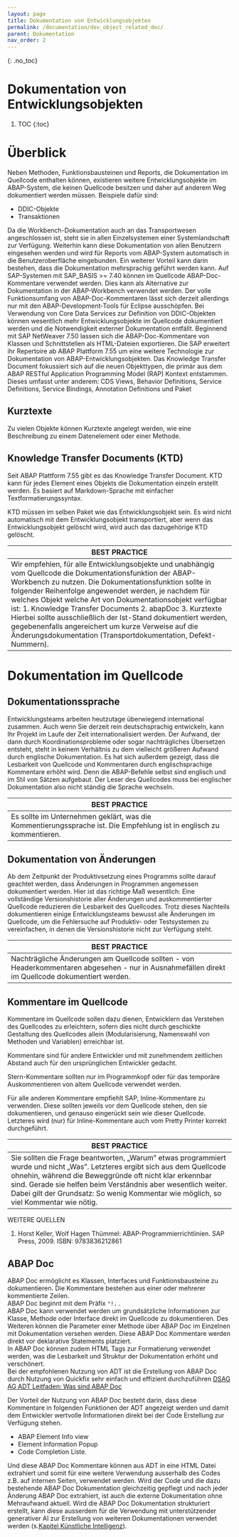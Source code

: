 ```yaml
---
layout: page
title: Dokumentation von Entwicklungsobjekten
permalink: /documentation/dev_object_related_doc/
parent: Dokumentation
nav_order: 2
---
```


{: .no_toc}
# Dokumentation von Entwicklungsobjekten

1. TOC
{:toc}

# Überblick

Neben Methoden, Funktionsbausteinen und Reports, die Dokumentation im Quellcode enthalten können, existieren weitere Entwicklungsobjekte im ABAP-System, die keinen Quellcode besitzen und daher auf anderem Weg dokumentiert werden müssen. Beispiele dafür sind:

* DDIC-Objekte
* Transaktionen

Da die Workbench-Dokumentation auch an das Transportwesen angeschlossen ist, steht sie in allen Einzelsystemen einer Systemlandschaft zur Verfügung. Weiterhin kann diese Dokumentation von allen Benutzern eingesehen werden und wird für Reports vom ABAP-System automatisch in die Benutzeroberfläche eingebunden. Ein weiterer Vorteil kann darin bestehen, dass die Dokumentation mehrsprachig geführt werden kann. Auf SAP-Systemen mit SAP_BASIS >= 7.40 können im Quellcode ABAP-Doc-Kommentare verwendet werden. Dies kann als Alternative zur Dokumentation in der ABAP-Workbench verwendet werden. Der volle Funktionsumfang von ABAP-Doc-Kommentaren lässt sich derzeit allerdings nur mit den ABAP-Development-Tools für Eclipse ausschöpfen. Bei Verwendung von Core Data Services zur Definition von DDIC-Objekten können wesentlich mehr Entwicklungsobjekte im Quellcode dokumentiert werden und die Notwendigkeit externer Dokumentation entfällt.
Beginnend mit SAP NetWeaver 7.50 lassen sich die ABAP-Doc-Kommentare von Klassen und Schnittstellen als HTML-Dateien exportieren. Die SAP erweitert ihr Repertoire ab ABAP Plattform 7.55 um eine weitere Technologie zur Dokumentation von ABAP-Entwicklungsobjekten. Das Knowledge Transfer Document fokussiert sich auf die neuen Objekttypen, die primär aus dem ABAP RESTful Application Programming Model (RAP) Kontext entstammen. Dieses umfasst unter anderem: CDS Views, Behavior Definitions, Service Definitions, Service Bindings, Annotation Definitions und Paket

## Kurztexte

Zu vielen Objekte können Kurztexte angelegt werden, wie eine Beschreibung zu einem Datenelement oder einer Methode.

## Knowledge Transfer Documents (KTD)

Seit ABAP Plattform 7.55 gibt es das Knowledge Transfer Document. KTD kann für jedes Element eines Objekts die Dokumentation einzeln erstellt werden. Es basiert auf Markdown-Sprache mit einfacher Textformatierungssyntax.

KTD müssen im selben Paket wie das Entwicklungsobjekt sein. Es wird nicht automatisch mit dem Entwicklungsobjekt transportiert, aber wenn das Entwicklungsobjekt gelöscht wird, wird auch das dazugehörige KTD gelöscht.

| BEST PRACTICE |
|---------------|
|Wir empfehlen, für alle Entwicklungsobjekte und unabhängig vom Quellcode die Dokumentationsfunktion der ABAP-Workbench zu nutzen. Die Dokumentationsfunktion sollte in folgender Reihenfolge angewendet werden, je nachdem für welches Objekt welche Art von Dokumentationsobjekt verfügbar ist: 1. Knowledge Transfer Documents 2. abapDoc 3. Kurztexte Hierbei sollte ausschließlich der Ist-Stand dokumentiert werden, gegebenenfalls angereichert um kurze Verweise auf die Änderungsdokumentation (Transportdokumentation, Defekt-Nummern).|

# Dokumentation im Quellcode

## Dokumentationssprache

Entwicklungsteams arbeiten heutzutage überwiegend international zusammen. Auch wenn Sie derzeit rein deutschsprachig entwickeln, kann Ihr Projekt im Laufe der Zeit internationalisiert werden. Der Aufwand, der dann durch Koordinationsprobleme oder sogar nachträgliches Übersetzen entsteht, steht in keinem Verhältnis zu dem vielleicht größeren Aufwand durch englische Dokumentation. Es hat sich außerdem gezeigt, dass die Lesbarkeit von Quellcode und Kommentaren durch englischsprachige Kommentare erhöht wird. Denn die ABAP-Befehle selbst sind englisch und im Stil von Sätzen aufgebaut. Der Leser des Quellcodes muss bei englischer Dokumentation also nicht ständig die Sprache wechseln.

| BEST PRACTICE |
|---------------|
|Es sollte im Unternehmen geklärt, was die Kommentierungssprache ist. Die Empfehlung ist in englisch zu kommentieren.|

## Dokumentation von Änderungen

Ab dem Zeitpunkt der Produktivsetzung eines Programms sollte darauf geachtet werden, dass Änderungen in Programmen angemessen dokumentiert werden. Hier ist das richtige Maß wesentlich: Eine vollständige Versionshistorie aller Änderungen und auskommentierter Quellcode reduzieren die Lesbarkeit des Quellcodes. Trotz dieses Nachteils dokumentieren einige Entwicklungsteams bewusst alle Änderungen im Quellcode, um die Fehlersuche auf Produktiv- oder Testsystemen zu vereinfachen, in denen die Versionshistorie nicht zur Verfügung steht.

| BEST PRACTICE |
|---------------|
|Nachträgliche Änderungen am Quellcode sollten - von Headerkommentaren abgesehen - nur in Ausnahmefällen direkt im Quellcode dokumentiert werden.|

## Kommentare im Quellcode

Kommentare im Quellcode sollen dazu dienen, Entwicklern das Verstehen des Quellcodes zu erleichtern, sofern dies nicht durch geschickte Gestaltung des Quellcodes allein (Modularisierung, Namenswahl von Methoden und Variablen) erreichbar ist.

Kommentare sind für andere Entwickler und mit zunehmendem zeitlichen Abstand auch für den ursprünglichen Entwickler gedacht.

Stern-Kommentare sollten nur im Programmkopf oder für das temporäre Auskommentieren von altem Quellcode verwendet werden.

Für alle anderen Kommentare empfiehlt SAP, Inline-Kommentare zu verwenden. Diese sollten jeweils vor dem Quellcode stehen, den sie dokumentieren, und genauso eingerückt sein wie dieser Quellcode. Letzteres wird (nur) für Inline-Kommentare auch vom Pretty Printer korrekt durchgeführt.

| BEST PRACTICE |
|---------------|
|Sie sollten die Frage beantworten, „Warum” etwas programmiert wurde und nicht „Was”. Letzteres ergibt sich aus dem Quellcode ohnehin, während die Beweggründe oft nicht klar erkennbar sind. Gerade sie helfen beim Verständnis aber wesentlich weiter. Dabei gilt der Grundsatz: So wenig Kommentar wie möglich, so viel Kommentar wie nötig.|

WEITERE QUELLEN

1. Horst Keller, Wolf Hagen Thümmel: ABAP-Programmierrichtlinien. SAP Press, 2009. ISBN: 9783836212861

## ABAP Doc

ABAP Doc ermöglicht es Klassen, Interfaces und Funktionsbausteine zu dokumentieren. Die Kommentare bestehen aus einer oder mehrerer kommentierte Zeilen.  
ABAP Doc beginnt mit dem Präfix  `"!.`  .  
ABAP Doc kann verwendet werden um grundsätzliche Informationen zur Klasse, Methode oder Interface direkt im Quellcode zu dokumentieren. Des Weiteren können die Parameter einer Methode über ABAP Doc im Einzelnen mit Dokumentation versehen werden. Diese ABAP Doc Kommentare werden direkt vor deklarative Statements platziert.  
In ABAP Doc können zudem HTML Tags zur Formatierung verwendet werden, was die Lesbarkeit und Struktur der Dokumentation erhöht und verschönert.  
Bei der empfohlenen Nutzung von ADT ist die Erstellung von ABAP Doc durch Nutzung von Quickfix sehr einfach und effizient durchzuführen [DSAG AG ADT Leitfaden: Was sind ABAP Doc](https://1dsag.github.io/ADT-Leitfaden/working-with-adt/features/abap-doc/#was-sind-abap-doc)

Der Vorteil der Nutzung von ABAP Doc besteht darin, dass diese Kommentare in folgenden Funktionen der ADT angezeigt werden und damit dem Entwickler wertvolle Informationen direkt bei der Code Erstellung zur Verfügung stehen.

* ABAP Element Info view
* Element Information Popup
* Code Completion Liste.

Und diese ABAP Doc Kommentare können aus ADT in eine HTML Datei extrahiert und somit für eine weitere Verwendung ausserhalb des Codes z.B. auf internen Seiten, verwendet werden. Wird der Code und die dazu bestehende ABAP Doc Dokumentation gleichzeitig gepflegt und nach jeder Änderung ABAP Doc extrahiert, ist auch die externe Dokumentation ohne Mehraufwand aktuell.
Wird die ABAP Doc Dokumentation strukturiert erstellt, kann diese ausserdem für die Verwendung mit unterstützender generativer AI zur Erstellung von weiteren Dokumentationen verwendet werden (s.[Kapitel Künstliche Intelligenz](/ABAP-Leitfaden/artificial-intelligence/#ai-als-werkzeug-bei-dokumentationserstellung)).
